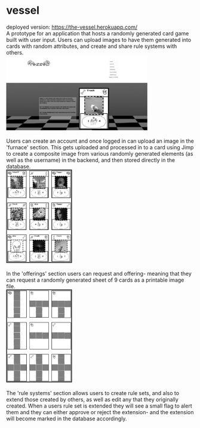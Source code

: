 # vessel

deployed version: https://the-vessel.herokuapp.com/
</br>
A prototype for an application that hosts a randomly generated card game built with user input. 
Users can upload images to have them generated into cards with random attributes, and create and share rule systems with others.
</br>
<img src="https://github.com/atrathbone/atrathbone/blob/main/Vessel-screengrab.PNG?raw=true" height="75%" width="75%"/>
</br>
</br>
Users can create an account and once logged in can upload an image in the 'furnace' section. This gets uploaded and processed in to a card
using Jimp to create a composite image from various randomly generated elements (as well as the username) in the backend, 
and then stored directly in the database.
</br>
<img src="https://github.com/atrathbone/atrathbone/blob/main/Vessel-screengrab1.PNG?raw=true" height="35%" width="35%"/>
</br>
</br>
In the 'offerings' section users can request and offering- meaning that they can request a randomly generated sheet of 9 cards as a printable image file.
</br>
<img src="https://github.com/atrathbone/atrathbone/blob/main/Vessel-screengrab2.PNG?raw=true" height="35%" width="35%"/>
</br>
</br>
The 'rule systems' section allows users to create rule sets, and also to extend those created by others, as well as edit any that they originally created. 
When a users rule set is extended they will see a small flag to alert them and they can either approve or reject the extension- and the extension will 
become marked in the database accordingly.

